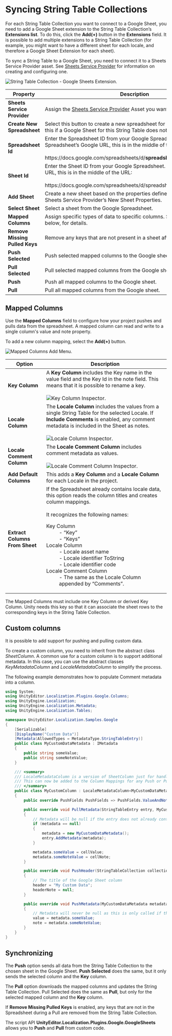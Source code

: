 # Syncing String Table Collections

For each String Table Collection you want to connect to a Google Sheet, you need to add a Google Sheet extension to the String Table Collection’s **Extensions list**. To do this, click the **Add(+)** button in the **Extensions** field. It is possible to add multiple extensions to a String Table Collection (for example, you might want to have a different sheet for each locale, and therefore a Google Sheet Extension for each sheet).

To sync a String Table to a Google Sheet, you need to connect it to a Sheets Service Provider asset. See [Sheets Service Provider](Google-Sheets-Sheets-Service-Provider.md) for information on creating and configuring one.

![String Table Collection - Google Sheets Extension.](images/GoogleExtension_Inspector.png)

| **Property**                        | **Description** |
| ----------------------------------- | --------------- |
| **Sheets Service Provider**         | Assign the [Sheets Service Provider](Google-Sheets-Sheets-Service-Provider.md) Asset you want to use.
| **Create New Spreadsheet**          | Select this button to create a new spreadsheet for String Table data. Use this if a Google Sheet for this String Table does not already exist.
| **Spreadsheet Id**                  | Enter the Spreadsheet ID from your Google Spreadsheet. In the Spreadsheet’s Google URL, this is in the middle of the URL:<br><br>https://<span>docs.google.</span>com/spreadsheets/d/**spreadsheetId**/edit#gid=sheetId
| **Sheet Id**                        | Enter the Sheet ID from your Google Spreadsheet. In the Sheet’s Google URL, this is in the middle of the URL:<br><br>https://<span>docs.google.</span>com/spreadsheets/d/spreadsheetId/edit#gid=**sheetId**
| **Add Sheet**                       | Create a new sheet based on the properties defined in the associated Sheets Service Provider’s New Sheet Properties.
| **Select Sheet**                    | Select a sheet from the Google Spreadsheet.
| **Mapped Columns**                  | Assign specific types of data to specific columns. See **Mapped Columns**, below, for details.
| **Remove Missing Pulled Keys**      | Remove any keys that are not present in a sheet after a pull.
| **Push Selected**                   | Push selected mapped columns to the Google sheet.
| **Pull Selected**                   | Pull selected mapped columns from the Google sheet.
| **Push**                            | Push all mapped columns to the Google sheet.
| **Pull**                            | Pull all mapped columns from the Google sheet.

## Mapped Columns

Use the **Mapped Columns** field to configure how your project pushes and pulls data from the spreadsheet. A mapped column can read and write to a single column's value and note property.

To add a new column mapping, select the **Add(+)** button.

![Mapped Columns Add Menu.](images/GoogleExtension_MappedColumns.png)

| **Option**                        | **Description** |
| ----------------------------------| --------------- |
| **Key Column**                   | A **Key Column** includes the Key name in the value field and the Key Id in the note field. This means that it is possible to rename a key.<br><br>![Key Column Inspector.](images/GoogleExtension_KeyColumn.png)
| **Locale Column**                | The **Locale Column** includes the values from a single String Table for the selected Locale. If **Include Comments** is enabled, any comment metadata is included in the Sheet as notes.<br><br>![Locale Column Inspector.](images/GoogleExtension_LocaleColumn.png)
| **Locale Comment Column**        | The **Locale Comment Column** includes comment metadata as values.<br><br>![Locale Comment Column Inspector.](images/GoogleExtension_LocaleCommentColumn.png)
| **Add Default Columns**          | This adds a **Key Column** and a **Locale Column** for each Locale in the project.
| **Extract Columns From Sheet**   | If the Spreadsheet already contains locale data, this option reads the column titles and creates column mappings.<br><br>It recognizes the following names:<br><dl><dt>Key Column</dt><dd>- “Key”</dd><dd>- “Keys”</dd><dt>Locale Column</dt><dd>- Locale asset name</dd><dd>- Locale identifier ToString</dd><dd>- Locale identifier code</dd><dt>Locale Comment Column</dt><dd>- The same as the Locale Column appended by “Comments”.</dd></dl>

The Mapped Columns must include one Key Column or derived Key Column. Unity needs this key so that it can associate the sheet rows to the corresponding keys in the String Table Collection. 

## Custom columns

It is possible to add support for pushing and pulling custom data.

To create a custom column, you need to inherit from the abstract class *SheetColumn*. A common use for a custom column is to support additional metadata. In this case, you can use the abstract classes *KeyMetadataColumn* and *LocaleMetadataColumn* to simplify the process. 

The following example demonstrates how to populate Comment metadata into a column.

```C#
using System;
using UnityEditor.Localization.Plugins.Google.Columns;
using UnityEngine.Localization;
using UnityEngine.Localization.Metadata;
using UnityEngine.Localization.Tables;

namespace UnityEditor.Localization.Samples.Google
{
    [Serializable]
    [DisplayName("Custom Data")]
    [Metadata(AllowedTypes = MetadataType.StringTableEntry)]
    public class MyCustomDataMetadata : IMetadata
    {
        public string someValue;
        public string someNoteValue;
    }

    /// <summary>
    /// LocaleMetadataColumn is a version of SheetColumn just for handling Metadata.
    /// This can now be added to the Column Mappings for any Push or Pull request.
    /// </summary>
    public class MyCustomColumn : LocaleMetadataColumn<MyCustomDataMetadata>
    {
        public override PushFields PushFields => PushFields.ValueAndNote; // For our example we use both value and note.

        public override void PullMetadata(StringTableEntry entry, MyCustomDataMetadata metadata, string cellValue, string cellNote)
        {
            // Metadata will be null if the entry does not already contain any.
            if (metadata == null)
            {
                metadata = new MyCustomDataMetadata();
                entry.AddMetadata(metadata);
            }

            metadata.someValue = cellValue;
            metadata.someNoteValue = cellNote;
        }

        public override void PushHeader(StringTableCollection collection, out string header, out string headerNote)
        {
            // The title of the Google Sheet column
            header = "My Custom Data";
            headerNote = null;
        }

        public override void PushMetadata(MyCustomDataMetadata metadata, out string value, out string note)
        {
            // Metadata will never be null as this is only called if the entry contains a metadata entry.
            value = metadata.someValue;
            note = metadata.someNoteValue;
        }
    }
}
```

## Synchronizing 

The **Push** option sends all data from the String Table Collection to the chosen sheet in the Google Sheet. **Push Selected** does the same, but it only sends the selected column and the **Key** column.

The **Pull** option downloads the mapped columns and updates the String Table Collection. Pull Selected does the same as **Pull**, but only for the selected mapped column and the **Key** column. 

If **Remove Missing Pulled Keys** is enabled, any keys that are not in the Spreadsheet during a Pull are removed from the String Table Collection.

The script API **UnityEditor.Localization.Plugins.Google.GoogleSheets** allows you to **Push** and **Pull** from custom code.
